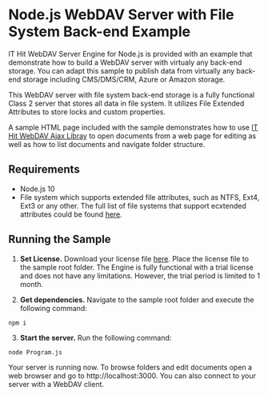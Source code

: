 # Node.js WebDAV Server with File System Back-end Example
IT Hit WebDAV Server Engine for Node.js is provided with an example that demonstrate how to build a WebDAV server with virtualy any back-end storage. You can adapt this sample to publish data from virtually any back-end storage including CMS/DMS/CRM, Azure or Amazon storage. 

This WebDAV server with file system back-end storage is a fully functional Class 2 server that stores all data in file system. It utilizes File Extended Attributes to store locks and custom properties. 

A sample HTML page included with the sample demonstrates how to use [IT Hit WebDAV Ajax Libray](https://www.webdavsystem.com/ajax/) to open documents from a web page for editing as well as how to list documents and navigate folder structure.


## Requirements
* Node.js 10
* File system which supports extended file attributes, such as NTFS, Ext4, Ext3 or any other. The full list of file systems that support ecxtended attributes could be found [here](https://en.wikipedia.org/wiki/Extended_file_attributes).

## Running the Sample

1. __Set License.__ Download your license file [here](https://www.webdavsystem.com/nodejsserver/download/). Place the license file to the sample root folder. The Engine is fully functional with a trial license and does not have any limitations. However, the trial period is limited to 1 month.

2. __Get dependencies.__ Navigate to the sample root folder and execute the following command:

`npm i`

3. __Start the server.__ Run the following command:

`node Program.js`

Your server is running now. To browse folders and edit documents open a web browser and go to http://localhost:3000. You can also connect to your server with a WebDAV client.
